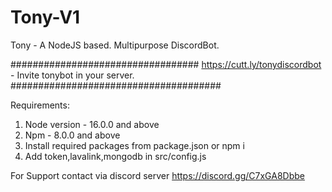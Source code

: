 # Tony-V1
Tony - A NodeJS based. Multipurpose DiscordBot. 

##################################                  https://cutt.ly/tonydiscordbot - Invite tonybot in your server.            ######################################


Requirements:

1. Node version - 16.0.0 and above
2. Npm - 8.0.0 and above
3. Install required packages from package.json or npm i
4. Add token,lavalink,mongodb in src/config.js

For Support contact via discord server  https://discord.gg/C7xGA8Dbbe
